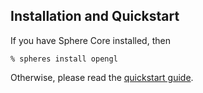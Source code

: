 ## Installation and Quickstart
If you have Sphere Core installed, then

    % spheres install opengl

Otherwise, please read the [quickstart guide](http://www.schemespheres.org/guides/en/quickstart).

